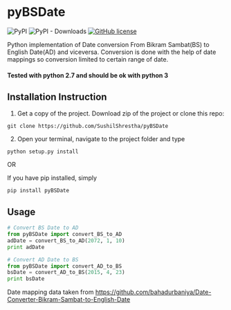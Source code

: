 # pyBSDate
![PyPI](https://img.shields.io/pypi/v/pyBSDate)
![PyPI - Downloads](https://img.shields.io/pypi/dm/pyBSDate)
[![GitHub license](https://img.shields.io/github/license/SushilShrestha/pyBSDate)](https://github.com/SushilShrestha/pyBSDate/blob/master/License)



Python implementation of Date conversion From Bikram Sambat(BS) to English Date(AD) and viceversa.
Conversion is done with the help of date mappings so conversion limited to certain range of date.
#### Tested with python 2.7 and should be ok with python 3

## Installation Instruction
1. Get a copy of the project. Download zip of the project or clone this repo:
```
git clone https://github.com/SushilShrestha/pyBSDate
``` 
2. Open your terminal, navigate to the project folder and type
```
python setup.py install
```

OR 

If you have pip installed, simply
```
pip install pyBSDate
```

## Usage

```python
# Convert BS Date to AD
from pyBSDate import convert_BS_to_AD
adDate = convert_BS_to_AD(2072, 1, 10)
print adDate

# Convert AD Date to BS
from pyBSDate import convert_AD_to_BS
bsDate = convert_AD_to_BS(2015, 4, 23)
print bsDate
```
Date mapping data taken from 
https://github.com/bahadurbaniya/Date-Converter-Bikram-Sambat-to-English-Date
